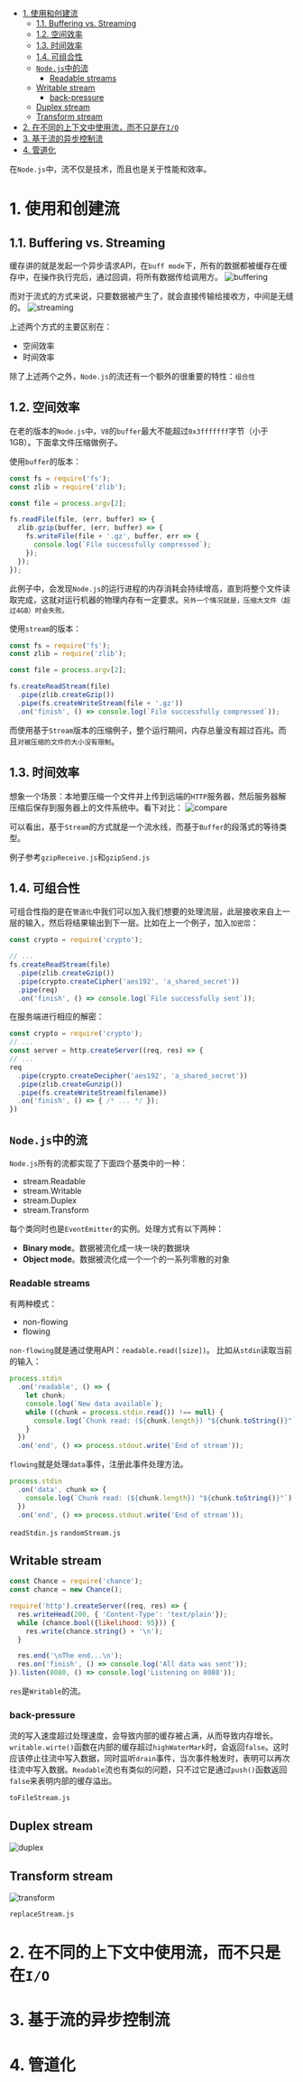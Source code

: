 <!-- TOC -->

- [1. 使用和创建流](#1-使用和创建流)
  - [1.1. Buffering vs. Streaming](#11-buffering-vs-streaming)
  - [1.2. 空间效率](#12-空间效率)
  - [1.3. 时间效率](#13-时间效率)
  - [1.4. 可组合性](#14-可组合性)
  - [`Node.js`中的流](#nodejs中的流)
    - [Readable streams](#readable-streams)
  - [Writable stream](#writable-stream)
    - [back-pressure](#back-pressure)
  - [Duplex stream](#duplex-stream)
  - [Transform stream](#transform-stream)
- [2. 在不同的上下文中使用流，而不只是在`I/O`](#2-在不同的上下文中使用流而不只是在io)
- [3. 基于流的异步控制流](#3-基于流的异步控制流)
- [4. 管道化](#4-管道化)

<!-- /TOC -->

在`Node.js`中，流不仅是技术，而且也是关于性能和效率。

# 1. 使用和创建流
## 1.1. Buffering vs. Streaming
缓存讲的就是发起一个异步请求API，在`buff mode`下，所有的数据都被缓存在缓存中，在操作执行完后，通过回调，将所有数据传给调用方。
![buffering](./static/buffering.png)

而对于流式的方式来说，只要数据被产生了，就会直接传输给接收方，中间是无缝的。
![streaming](./static/streaming.png)


上述两个方式的主要区别在：
- 空间效率
- 时间效率

除了上述两个之外，`Node.js`的流还有一个额外的很重要的特性：`组合性`

## 1.2. 空间效率
在老的版本的`Node.js`中，`V8`的`buffer`最大不能超过`0x3fffffff`字节（小于1GB）。下面拿文件压缩做例子。

使用`buffer`的版本：
```js
const fs = require('fs');
const zlib = require('zlib');

const file = process.argv[2];

fs.readFile(file, (err, buffer) => {
  zlib.gzip(buffer, (err, buffer) => {
    fs.writeFile(file + '.gz', buffer, err => {
      console.log(`File successfully compressed`);
    });
  });
});
```

此例子中，会发现`Node.js`的运行进程的内存消耗会持续增高，直到将整个文件读取完成，这就对运行机器的物理内存有一定要求。`另外一个情况就是，压缩大文件（超过4GB）时会失败。`

使用`stream`的版本：
```js
const fs = require('fs');
const zlib = require('zlib');

const file = process.argv[2];

fs.createReadStream(file)
  .pipe(zlib.createGzip())
  .pipe(fs.createWriteStream(file + '.gz'))
  .on('finish', () => console.log(`File successfully compressed`));
```

而使用基于`Stream`版本的压缩例子，整个运行期间，内存总量没有超过百兆。而且`对被压缩的文件的大小没有限制`。


## 1.3. 时间效率
想象一个场景：本地要压缩一个文件并上传到远端的`HTTP`服务器，然后服务器解压缩后保存到服务器上的文件系统中。看下对比：
![compare](./static/compare.png)

可以看出，基于`Stream`的方式就是一个流水线，而基于`Buffer`的段落式的等待类型。

例子参考`gzipReceive.js`和`gzipSend.js`


## 1.4. 可组合性
可组合性指的是在`管道化`中我们可以加入我们想要的处理流层，此层接收来自上一层的输入，然后将结果输出到下一层。比如在上一个例子，加入`加密层`：
```js
const crypto = require('crypto');

// ...
fs.createReadStream(file)
  .pipe(zlib.createGzip())
  .pipe(crypto.createCipher('aes192', 'a_shared_secret'))
  .pipe(req)
  .on('finish', () => console.log(`File successfully sent`));
```

在服务端进行相应的解密：
```js
const crypto = require('crypto');
// ...
const server = http.createServer((req, res) => {
// ...
req
  .pipe(crypto.createDecipher('aes192', 'a_shared_secret'))
  .pipe(zlib.createGunzip())
  .pipe(fs.createWriteStream(filename))
  .on('finish', () => { /* ... */ });
})
```

## `Node.js`中的流
`Node.js`所有的流都实现了下面四个基类中的一种：
- stream.Readable
- stream.Writable
- stream.Duplex
- stream.Transform

每个类同时也是`EventEmitter`的实例。处理方式有以下两种：
- __Binary mode__。数据被流化成一块一块的数据块
- __Object mode__。数据被流化成一个一个的一系列零散的对象


### Readable streams
有两种模式：
- non-flowing
- flowing

`non-flowing`就是通过使用API：`readable.read([size])`。
比如从`stdin`读取当前的输入：
```js
process.stdin
  .on('readable', () => {
    let chunk;
    console.log(`New data available`);
    while ((chunk = process.stdin.read()) !== null) {
      console.log(`Chunk read: (${chunk.length}) "${chunk.toString()}"`);
    }
  })
  .on('end', () => process.stdout.write('End of stream'));
```

`flowing`就是处理`data`事件，注册此事件处理方法。
```js
process.stdin
  .on('data', chunk => {
    console.log(`Chunk read: (${chunk.length}) "${chunk.toString()}"`);
  })
  .on('end', () => process.stdout.write('End of stream'));
```

`readStdin.js`
`randomStream.js`

## Writable stream
```js
const Chance = require('chance');
const chance = new Chance();

require('http').createServer((req, res) => {
  res.writeHead(200, { 'Content-Type': 'text/plain'});
  while (chance.bool({likelihood: 95})) {
    res.write(chance.string() + '\n');
  }

  res.end('\nThe end...\n');
  res.on('finish', () => console.log('All data was sent'));
}).listen(8080, () => console.log('Listening on 8080'));
```

`res`是`Writable`的流。

### back-pressure
流的写入速度超过处理速度，会导致内部的缓存被占满，从而导致内存增长。`writable.wirte()`函数在内部的缓存超过`highWaterMark`时，会返回`false`。这时应该停止往流中写入数据，同时监听`drain`事件，当次事件触发时，表明可以再次往流中写入数据。`Readable`流也有类似的问题，只不过它是通过`push()`函数返回`false`来表明内部的缓存溢出。


`toFileStream.js`

## Duplex stream
![duplex](./static/duplex.png)


## Transform stream
![transform](./static/transform.png)

`replaceStream.js`

# 2. 在不同的上下文中使用流，而不只是在`I/O`

# 3. 基于流的异步控制流

# 4. 管道化